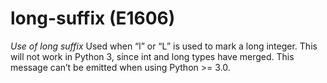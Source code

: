 # long-suffix (E1606)

*Use of long suffix* Used when “l” or “L” is used to mark a long
integer. This will not work in Python 3, since int and long types have
merged. This message can’t be emitted when using Python &gt;= 3.0.
